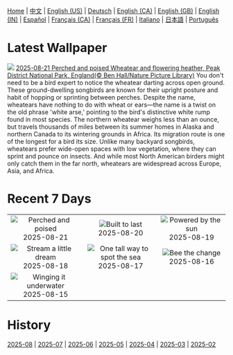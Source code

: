 [Home](../README.md) | [中文](zh-CN.md) | [English (US)](en-US.md) | [Deutsch](de-DE.md) | [English (CA)](en-CA.md) | [English (GB)](en-GB.md) | [English (IN)](en-IN.md) | [Español](es-ES.md) | [Français (CA)](fr-CA.md) | [Français (FR)](fr-FR.md) | [Italiano](it-IT.md) | [日本語](ja-JP.md) | [Português](pt-BR.md)

# Latest Wallpaper
![](https://www.bing.com/th?id=OHR.WheatearBird_EN-US2132045619_UHD.jpg)
[2025-08-21 Perched and poised Wheatear and flowering heather, Peak District National Park, England(© Ben Hall/Nature Picture Library)](https://www.bing.com/th?id=OHR.WheatearBird_EN-US2132045619_UHD.jpg)
You don't need to be a bird expert to notice the wheatear darting across open ground. These ground-dwelling songbirds are known for their upright posture and habit of hopping or sprinting between perches. Despite the name, wheatears have nothing to do with wheat or ears—the name is a twist on the old phrase 'white arse,' pointing to the bird's distinctive white rump found in most species. The northern wheatear weighs less than an ounce, but travels thousands of miles between its summer homes in Alaska and northern Canada to its wintering grounds in Africa. Its migration route is one of the longest for a bird its size. Unlike many backyard songbirds, wheatears prefer wide-open spaces with low vegetation, where they can sprint and pounce on insects. And while most North American birders might only catch them in the far north, wheatears are widespread across Europe, Asia, and Africa.

# Recent 7 Days
|  |  |  |
|:---:|:---:|:---:|
| ![](https://www.bing.com/th?id=OHR.WheatearBird_EN-US2132045619_400x240.jpg "Perched and poised") 2025-08-21 | ![](https://www.bing.com/th?id=OHR.CitadelBonifacio_EN-US2046177235_400x240.jpg "Built to last") 2025-08-20 | ![](https://www.bing.com/th?id=OHR.SolarAviation_EN-US1940905760_400x240.jpg "Powered by the sun") 2025-08-19 |
| ![](https://www.bing.com/th?id=OHR.AvalancheLake_EN-US1814683119_400x240.jpg "Stream a little dream") 2025-08-18 | ![](https://www.bing.com/th?id=OHR.LyngvigLighthouse_EN-US1600601632_400x240.jpg "One tall way to spot the sea") 2025-08-17 | ![](https://www.bing.com/th?id=OHR.ColorfulBeehives_EN-US1476944743_400x240.jpg "Bee the change") 2025-08-16 |
| ![](https://www.bing.com/th?id=OHR.SpottedEagleRay_EN-US9227600044_400x240.jpg "Winging it underwater") 2025-08-15 |  |  |

# History
[2025-08](../archives/wallpaper/en-US/w_2025_08.md) | [2025-07](../archives/wallpaper/en-US/w_2025_07.md) | [2025-06](../archives/wallpaper/en-US/w_2025_06.md) | [2025-05](../archives/wallpaper/en-US/w_2025_05.md) | [2025-04](../archives/wallpaper/en-US/w_2025_04.md) | [2025-03](../archives/wallpaper/en-US/w_2025_03.md) | [2025-02](../archives/wallpaper/en-US/w_2025_02.md)
